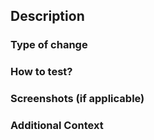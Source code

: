 <!---
Hello and thank you for contributing to RADFish!

Your help is essential to the success of the project, and we truly appreciate your time and effort. 
To ensure a smooth review and merge process, please consider the following:

- This pull request (PR) template is here to help speed things along.
  Every PR is reviewed by the RADFish Core team before it’s merged into the codebase.
  Providing clear and thorough explanations of both the problem and your solution will make the review process quicker and more efficient.

- Feel free to remove any sections of this template that aren’t relevant to your PR (including this welcome message!).

- You can learn more about making a pull request by reading our
  [official documentation](https://nmfs-radfish.github.io/radfish/about/contribute#6-how-to-make-a-pull-request).
  If you have any questions, don’t hesitate to get in touch.

-->

<!---
Step 1: Please use the following format for your PR title:
RADFish - [Component]: [Short description of what this PR fixes or adds]
Example: "RADFish - Form: Improve validation for email input"
 -->

## Description

<!-- Please include a summary of the changes and the related issue(s). Explain why this change is necessary and what problem it solves. -->

<!-- Fixes # (issue number) Example: Fixes #123 -->

### Type of change

<!-- Please delete options that are not relevant.

- [ ] Bug fix (non-breaking change which fixes an issue)
- [ ] New feature (non-breaking change which adds functionality)
- [ ] Breaking change (fix or feature that would cause existing functionality to not work as expected)
- [ ] Documentation update
- [ ] Other (specify): -->

### How to test?

<!-- Please describe the tests that you ran to verify your changes. Provide instructions so we can reproduce the behavior. Also, list any relevant details for your test configuration (e.g., OS, browser). -->

### Screenshots (if applicable)

<!-- If your change involves UI updates or changes, please include screenshots or GIFs that show the updates.  -->

### Additional Context

<!-- Add any other context or information that reviewers should know regarding this PR. You may also include tips on how to test this or key points to pay attention to during the review. -->

